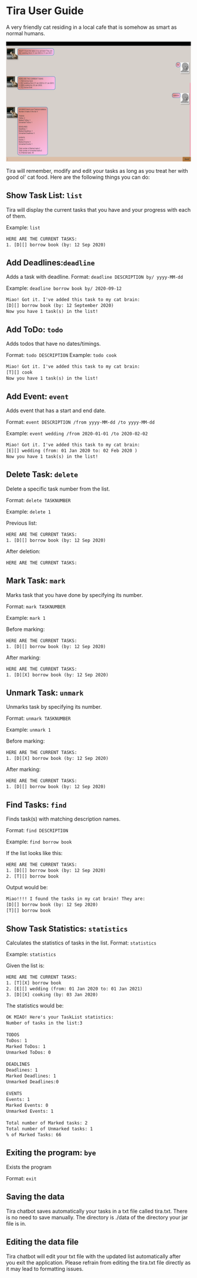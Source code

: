 # Tira User Guide

A very friendly cat residing in a local cafe that is somehow
as smart as normal humans.

![Ui.png](Ui.png)

Tira will remember, modify and edit your tasks as long as you treat her
with good ol' cat food. Here are the following things you can do:

## Show Task List: `list`
Tira will display the current tasks that you have and your progress with each of them.

Example: `list`
```
HERE ARE THE CURRENT TASKS:
1. [D][] borrow book (by: 12 Sep 2020)
```

## Add Deadlines:`deadline`
Adds a task with deadline. 
Format: `deadline DESCRIPTION by/ yyyy-MM-dd`

Example: `deadline borrow book by/ 2020-09-12`

```
Miao! Got it. I've added this task to my cat brain:
[D][] borrow book (by: 12 September 2020)
Now you have 1 task(s) in the list!
```

## Add ToDo: `todo`
Adds todos that have no dates/timings.

Format: `todo DESCRIPTION`
Example: `todo cook`
```
Miao! Got it. I've added this task to my cat brain:
[T][] cook
Now you have 1 task(s) in the list!
```
## Add Event: `event`
Adds event that has a start and end date.

Format: `event DESCRIPTION /from yyyy-MM-dd /to yyyy-MM-dd`

Example: `event wedding /from 2020-01-01 /to 2020-02-02`

```
Miao! Got it. I've added this task to my cat brain:
[E][] wedding (from: 01 Jan 2020 to: 02 Feb 2020 )
Now you have 1 task(s) in the list!
```

## Delete Task: `delete`
Delete a specific task number from the list.

Format: `delete TASKNUMBER`

Example: `delete 1`

Previous list:
```
HERE ARE THE CURRENT TASKS:
1. [D][] borrow book (by: 12 Sep 2020)
```
After deletion:
```angular2html
HERE ARE THE CURRENT TASKS:
```

## Mark Task: `mark`
Marks task that you have done by specifying its number.

Format: `mark TASKNUMBER`

Example: `mark 1`

Before marking:
```angular2html
HERE ARE THE CURRENT TASKS:
1. [D][] borrow book (by: 12 Sep 2020)
```
After marking:
```angular2html
HERE ARE THE CURRENT TASKS:
1. [D][X] borrow book (by: 12 Sep 2020)
```

## Unmark Task: `unmark`
Unmarks task by specifying its number.

Format: `unmark TASKNUMBER`

Example: `unmark 1`

Before marking:
```angular2html
HERE ARE THE CURRENT TASKS:
1. [D][X] borrow book (by: 12 Sep 2020)
```
After marking:
```angular2html
HERE ARE THE CURRENT TASKS:
1. [D][] borrow book (by: 12 Sep 2020)
```

## Find Tasks: `find`
Finds task(s) with matching description names. 

Format: `find DESCRIPTION`

Example: `find borrow book`

If the list looks like this:
```angular2html
HERE ARE THE CURRENT TASKS:
1. [D][] borrow book (by: 12 Sep 2020)
2. [T][] borrow book
```
Output would be:
```angular2html
Miao!!!! I found the tasks in my cat brain! They are:
[D][] borrow book (by: 12 Sep 2020)
[T][] borrow book
```
## Show Task Statistics: `statistics`
Calculates the statistics of tasks in the list.
Format: `statistics`

Example: `statistics`

Given the list is:
```angular2html
HERE ARE THE CURRENT TASKS:
1. [T][X] borrow book
2. [E][] wedding (from: 01 Jan 2020 to: 01 Jan 2021)
3. [D][X] cooking (by: 03 Jan 2020)
```
The statistics would be:
```angular2html
OK MIAO! Here's your TaskList statistics:
Number of tasks in the list:3

TODOS
ToDos: 1
Marked ToDos: 1
Unmarked ToDos: 0

DEADLINES
Deadlines: 1
Marked Deadlines: 1
Unmarked Deadlines:0

EVENTS
Events: 1
Marked Events: 0
Unmarked Events: 1

Total number of Marked tasks: 2
Total number of Unmarked tasks: 1
% of Marked Tasks: 66
```

## Exiting the program: `bye`
Exists the program

Format: `exit`

## Saving the data
Tira chatbot saves automatically your tasks in a txt file called tira.txt. 
There is no need to save manually. The directory is ./data of the directory your jar file is in.

## Editing the data file
Tira chatbot will edit your txt file with the updated list automatically after you exit the application.
Please refrain from editing the tira.txt file directly as it may lead to formatting issues.

